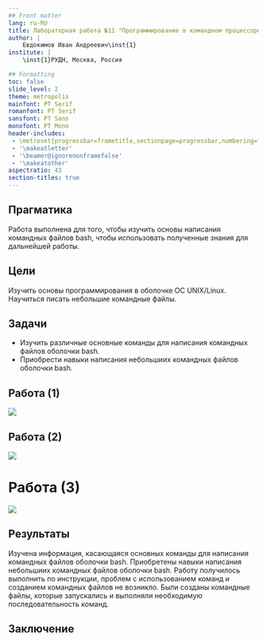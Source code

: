 ```yaml
---
## Front matter
lang: ru-RU
title: Лабораторная работа №11 "Программирование в командном процессоре ОС UNIX. Командные файлы" 
author: |
	Евдокимов Иван Андреевич\inst{1}
institute: |
	\inst{1}РУДН, Москва, Россия

## Formatting
toc: false
slide_level: 2
theme: metropolis
mainfont: PT Serif
romanfont: PT Serif
sansfont: PT Sans
monofont: PT Mono
header-includes: 
 - \metroset{progressbar=frametitle,sectionpage=progressbar,numbering=fraction}
 - '\makeatletter'
 - '\beamer@ignorenonframefalse'
 - '\makeatother'
aspectratio: 43
section-titles: true
---
```


## Прагматика

Работа выполнена для того, чтобы изучить основы написания командных файлов bash, чтобы использовать полученные знания для дальнейшей работы.

## Цели

Изучить основы программирования в оболочке ОС UNIX/Linux. Научиться писать небольшие командные файлы.

## Задачи

-	Изучить различные основные команды для написания командных файлов оболочки bash.
-	Приобрести навыки написания небольшиих командных файлов оболочки bash.

## Работа (1)

![](o.png)

## Работа (2)

![](o2.png)

# Работа (3)

![](o3.png)

## Результаты

Изучена информация, касающаяся основных команды для написания командных файлов оболочки bash. Приобретены навыки написания небольшиих командных файлов оболочки bash. Работу получилось выполнить по инструкции, проблем с использованием команд и созданием командных файлов не возникло. Были созданы командные файлы, которые запускались и выполняли необходимую последовательность команд.

## Заключение
